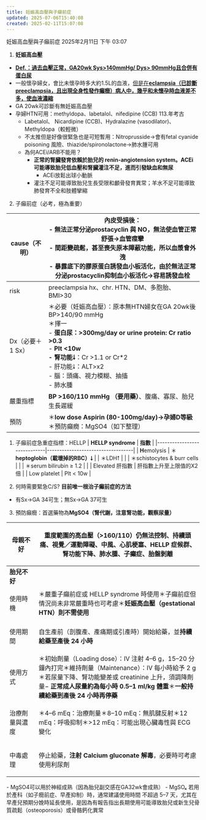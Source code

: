 ```yaml
---
title: 妊娠高血壓與子癲前症
updated: 2025-07-06T15:40:08
created: 2025-02-11T15:07:08
---
```


妊娠高血壓與子癲前症
2025年2月11日
下午 03:07

1.  **妊娠高血壓**
- **<u>Def.：過去血壓正常，GA20wk Sys\>140mmHg/ Dys\> 90mmHg且合併有蛋白尿</u>**
- 一般懷孕婦女，會比未懷孕時多大約1.5L的血液，<u>但是在**eclampsia（已診斷preeclampsia，且出現全身性發作癲癇）病人中，幾乎和未懷孕時血液差不多，使血液濃縮**</u>
- GA 20wk可診斷有無妊娠高血壓
- 孕婦HTN可用：methyldopa、labetalol、nifedipine (CCB) 113.年考古
  - Labetalol、 Nicardipine (CCB)、Hydralazine (vasodilator)、Methyldopa（較輕微）
  - 不太推但是好像很緊急也是可短暫用：Nitroprusside→會有fetal cyanide poisoning 風險、thiazide/spironolactone→肺水腫可用
  - 為何ACEi/ARB不能用？
    - **正常的腎臟發育依賴於胎兒的 renin-angiotension system。ACEi 可能導致胎兒低血壓和腎臟灌注不足，進而引發缺血和無尿**
      - ACEi放鬆出球小動脈
    - 灌注不足可能導致胎兒生長受限和顱骨發育異常；羊水不足可能導致肺發育不全和肢體攣縮

2.  子癲前症（必考，極為重要）
<table>
<colgroup>
<col style="width: 20%" />
<col style="width: 79%" />
</colgroup>
<thead>
<tr class="header">
<th>cause（不明）</th>
<th>內皮受損後：<br />
- 無法正常分泌prostacyclin 與 NO，無法使血管正常舒張→<strong>血管痙攣</strong><br />
- 間距變疏鬆，甚至喪失原本障蔽功能，所以血漿會外洩<br />
- 暴露底下的膠原蛋白誘發血小板活化，由於無法正常分泌prostacyclin抑制血小板活化→容易誘發血栓</th>
</tr>
</thead>
<tbody>
<tr class="odd">
<td>risk</td>
<td>preeclampsia hx、chr. HTN、DM、多胞胎、BMI&gt;30</td>
</tr>
<tr class="even">
<td>Dx（必要＋1 Sx）</td>
<td>＊必要（妊娠高血壓）：原本無HTN婦女在GA 20wk後BP&gt;140/90 mmHg<br />
＊擇一<br />
- <strong>蛋白尿：&gt;300mg/day or urine protein: Cr ratio &gt;0.3</strong><br />
- <strong>Plt &lt;10w<br />
- 腎功能⭣</strong>：Cr &gt;1.1 or Cr*2<br />
- 肝功能⭣：ALT&gt;x2<br />
- 腦：頭痛、視力模糊、抽搐<br />
- 肺水腫</td>
</tr>
<tr class="odd">
<td>嚴重指標</td>
<td><strong>BP &gt;160/110 mmHg （要用藥）</strong>、腹痛、寡尿、胎兒生長遲緩</td>
</tr>
<tr class="even">
<td>預防</td>
<td>＊<strong>low dose Aspirin (80-100mg/day)→孕婦D等級</strong><br />
＊預防癲癇：MgSO4（如下整理）</td>
</tr>
</tbody>
</table>

1.  子癲前症急重症指標：HELLP
| **HELLP syndrome**          | **指數**                          |
|-----------------------------|-----------------------------------|
| **H**emolysis               | ＊**heptoglobin（載壞掉的RBC）⭣** |
| ＊LDH⭡                      |                                  |
| ＊schistocytes & burr cells |                                  |
| ＊serum bilirubin ≥ 1.2     |                                  |
| Elevated 肝指數             | 肝指數上升至上限值的X2倍          |
| Low platelet                | Plt \< 10w                        |

2.  何時需要緊急C/S? **目前唯一根治子癲前症的方法**
- 有Sx→GA 34可生；無Sx→GA 37可生

3.  預防癲癇：首選藥物為**MgSO4（腎代謝，注意腎功能，觀察尿量）**

<table>
<colgroup>
<col style="width: 15%" />
<col style="width: 84%" />
</colgroup>
<thead>
<tr class="header">
<th><strong>母親不好</strong></th>
<th><p>重度範圍的高血壓（&gt;160/110）仍無法控制、持續頭痛、視覺／運動障礙、中風、心肌梗塞、HELLP 症候群、腎功能下降、肺水腫、子癲症、胎盤剝離</p>
<p></p></th>
</tr>
</thead>
<tbody>
<tr class="odd">
<td><strong>胎兒不好</strong></td>
<td></td>
</tr>
<tr class="even">
<td><p>使用時機</p>
<p></p></td>
<td>＊嚴重子癲前症或 HELLP syndrome 時使用＊子癲前症但情況尚未非常嚴重時也可考慮＊<strong>妊娠高血壓（gestational HTN）則不需使用</strong></td>
</tr>
<tr class="odd">
<td><p>使用期間</p>
<p></p></td>
<td>自生產前（剖腹產、產痛期或引產時）開始給藥，並<strong>持續給藥至產後 24 小時</strong></td>
</tr>
<tr class="even">
<td><p>使用方式</p>
<p></p></td>
<td>＊初始劑量（Loading dose）：IV 注射 4–6 g，15–20 分鐘內打完＊維持劑量（Maintenance）：IV 每小時給予 2 g＊若尿量下降、腎功能變差或 creatinine 上升，須調降劑量− <strong>正常成人尿量約為每小時 0.5–1 ml/kg 體重</strong>＊<strong>一般持續給藥到產後 24 小時再停藥</strong></td>
</tr>
<tr class="odd">
<td><p>治療劑量與濃度</p>
<p></p></td>
<td>＊4–6 mEq：治療劑量＊8–10 mEq：無肌腱反射＊12 mEq：呼吸抑制＊&gt;12 mEq：可能出現心臟毒性與 ECG 變化</td>
</tr>
<tr class="even">
<td><p>中毒處理</p>
<p></p></td>
<td>停止給藥，<strong>注射 Calcium gluconate 解毒</strong>，必要時可考慮使用利尿劑</td>
</tr>
</tbody>
</table>
- MgSO4可以用於神經成熟（因為胎兒副交感在GA32wk會成熟）
- MgSO₄ 若用於產科（如子癇前症、早產抑制）時，通常建議使用時間 不超過 5–7 天，尤其在 早產兒預期分娩時延長使用，是因為有報告指出長期使用可能導致胎兒或新生兒骨質疏鬆（osteoporosis）或骨骼鈣化異常

